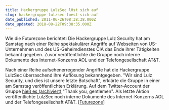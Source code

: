 ```yaml
---
title: Hackergruppe LulzSec löst sich auf
slug: hackergruppe-lulzsec-loest-sich-auf
date_published: 2011-06-26T08:38:38.000Z
date_updated: 2018-08-22T09:38:35.000Z
---
```


Wie die Futurezone berichtet: Die Hackergruppe Lulz Security hat am Samstag nach einer Reihe spektakulärer Angriffe auf Webseiten von US-Unternehmen und des US-Geheimdienstes CIA das Ende ihrer Tätigkeiten bekannt gegeben. Zuvor veröffentlichte die Gruppe noch interne Dokumente des Internet-Konzerns AOL und der Telefongesellschaft AT&T.

Nach einer Reihe aufsehenerregender Angriffe hat die Hackergruppe LulzSec überraschend ihre Auflösung bekanntgegeben. "Wir sind Lulz Security, und dies ist unsere letzte Botschaft", erklärte die Gruppe in einer am Samstag veröffentlichten Erklärung. Auf dem Twitter-Account der Gruppe [hieß es (archiviert)](http://web.archive.org/web/20250905043545/https://twitter.com/) "Thank you, gentlemen". Als letzte Aktion veröffentlichte LulzSec noch interne Dokumente des Internet-Konzerns AOL und der Telefongesellschaft AT&T. [[Futurezone](http://futurezone.at/netzpolitik/3756-hackergruppe-lulzsec-loest-sich-auf.php)]
